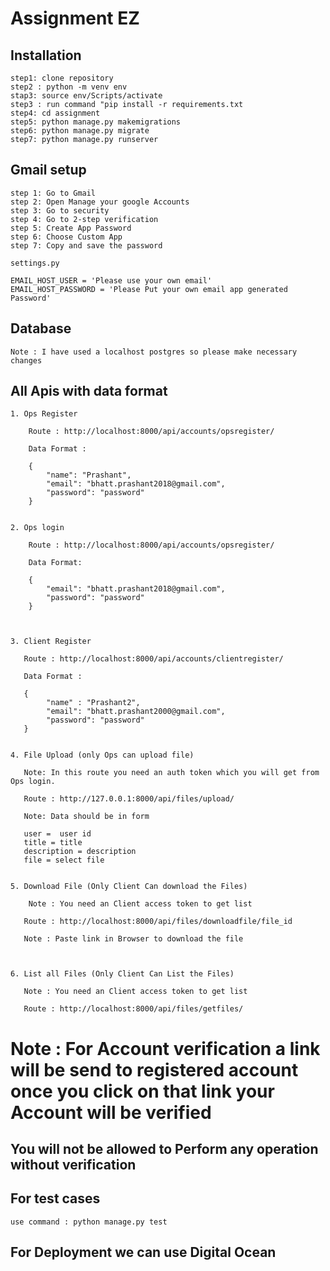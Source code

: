 # Assignment EZ

## Installation 

    step1: clone repository
    step2 : python -m venv env
    stap3: source env/Scripts/activate
    step3 : run command "pip install -r requirements.txt
    step4: cd assignment
    step5: python manage.py makemigrations
    step6: python manage.py migrate
    step7: python manage.py runserver


## Gmail setup

    step 1: Go to Gmail
    step 2: Open Manage your google Accounts
    step 3: Go to security
    step 4: Go to 2-step verification
    step 5: Create App Password
    step 6: Choose Custom App
    step 7: Copy and save the password
    
    settings.py

    EMAIL_HOST_USER = 'Please use your own email'
    EMAIL_HOST_PASSWORD = 'Please Put your own email app generated Password'


## Database
    Note : I have used a localhost postgres so please make necessary changes


## All Apis with data format

    1. Ops Register

        Route : http://localhost:8000/api/accounts/opsregister/

        Data Format : 

        {
            "name": "Prashant",
            "email": "bhatt.prashant2018@gmail.com",
            "password": "password"
        }


    2. Ops login

        Route : http://localhost:8000/api/accounts/opsregister/

        Data Format: 

        {
            "email": "bhatt.prashant2018@gmail.com",
            "password": "password"
        }



    3. Client Register
       
       Route : http://localhost:8000/api/accounts/clientregister/

       Data Format : 

       {
            "name" : "Prashant2",
            "email": "bhatt.prashant2000@gmail.com",
            "password": "password"
       }


    4. File Upload (only Ops can upload file)
       
       Note: In this route you need an auth token which you will get from Ops login.

       Route : http://127.0.0.1:8000/api/files/upload/

       Note: Data should be in form 

       user =  user id
       title = title
       description = description
       file = select file


    5. Download File (Only Client Can download the Files)
       
        Note : You need an Client access token to get list 

       Route : http://localhost:8000/api/files/downloadfile/file_id

       Note : Paste link in Browser to download the file



    6. List all Files (Only Client Can List the Files)

       Note : You need an Client access token to get list 

       Route : http://localhost:8000/api/files/getfiles/ 
    
# Note : For Account verification a link will be send to registered account once you click on that link your Account will be verified

## You will not be allowed to Perform any operation without verification


## For test cases 

    use command : python manage.py test


## For Deployment we can use Digital Ocean 
